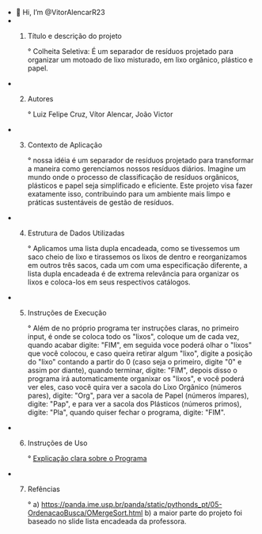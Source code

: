 - 👋 Hi, I’m @VitorAlencarR23
- 1. Título e descrição do projeto

     ° Colheita Seletiva: É um separador de resíduos projetado para organizar um motoado de lixo misturado, em lixo orgânico, plástico e papel.
- 2. Autores

     ° Luiz Felipe Cruz, Vítor Alencar, João Victor
- 3. Contexto de Aplicação

     ° nossa idéia é um separador de resíduos projetado para transformar a maneira como gerenciamos nossos resíduos diários. Imagine um mundo onde o processo de classificação de resíduos orgânicos, plásticos e papel seja simplificado e eficiente. Este projeto visa fazer exatamente isso, contribuindo para um ambiente mais limpo e práticas sustentáveis de gestão de resíduos.
- 4. Estrutura de Dados Utilizadas

     ° Aplicamos uma lista dupla encadeada, como se tivessemos um saco cheio de lixo e tirassemos os lixos de dentro e reorganizamos em outros três sacos, cada um com uma especificação diferente, a lista dupla encadeada é de extrema relevância para organizar os lixos e coloca-los em seus respectivos catálogos.
- 5. Instruções de Execução

     ° Além de no próprio programa ter instruções claras, no primeiro input, é onde se coloca todo os "lixos", coloque um de cada vez, quando acabar digite: "FIM", em seguida voce poderá olhar o "lixos" que você colocou, e caso queira retirar algum "lixo", digite a posição do "lixo" contando a partir do 0 (caso seja o primeiro, digite "0" e assim por diante), quando terminar, digite: "FIM", depois disso o programa irá automaticamente organixar os "lixos", e você poderá ver eles, caso você quira ver a sacola do Lixo Orgânico (números pares), digite: "Org", para ver a sacola de Papel (números ímpares), digite: "Pap", e para ver a sacola dos Plásticos (números primos), digite: "Pla", quando quiser fechar o programa, digite: "FIM".
- 6. Instruções de Uso

     ° [Explicação clara sobre o Programa](https://youtu.be/B8zq-Ovllt8)
- 7. Refências

     ° a) https://panda.ime.usp.br/panda/static/pythonds_pt/05-OrdenacaoBusca/OMergeSort.html
      b) a maior parte do projeto foi baseado no slide lista encadeada da professora.
